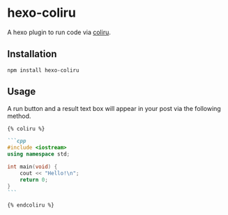 # hexo-coliru

A hexo plugin to run code via [coliru](https://coliru.stacked-crooked.com/).

## Installation

```shell
npm install hexo-coliru
```

## Usage

A run button and a result text box will appear in your post via the following method.

````markdown
{% coliru %}

```cpp
#include <iostream>
using namespace std;

int main(void) {
    cout << "Hello!\n";
    return 0;
}
```

{% endcoliru %}
````

